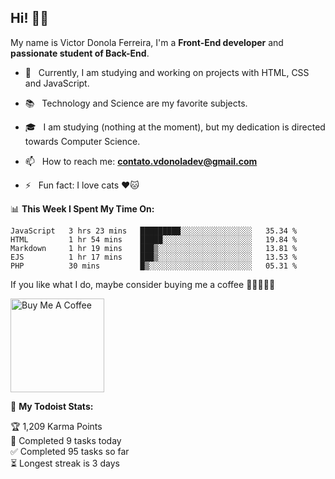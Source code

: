 <h2 align="left">Hi! 👋🏻</h2>  

<p align="left">
	My name is Victor Donola Ferreira, I'm a <strong>Front-End developer</strong> and <strong>passionate student of Back-End</strong>.
</p>

- 🔭 &nbsp; Currently, I am studying and working on projects with HTML, CSS and JavaScript.

- :books: &nbsp; Technology and Science are my favorite subjects.

- 🎓 &nbsp; I am studying (nothing at the moment), but my dedication is directed towards Computer Science.

- 📫 &nbsp; How to reach me: **contato.vdonoladev@gmail.com**

- ⚡️ &nbsp; Fun fact: I love cats ❤️🐱

📊 **This Week I Spent My Time On:**
<!--START_SECTION:waka-->
```text
JavaScript   3 hrs 23 mins   █████████░░░░░░░░░░░░░░░░   35.34 % 
HTML         1 hr 54 mins    █████░░░░░░░░░░░░░░░░░░░░   19.84 % 
Markdown     1 hr 19 mins    ███▒░░░░░░░░░░░░░░░░░░░░░   13.81 % 
EJS          1 hr 17 mins    ███▒░░░░░░░░░░░░░░░░░░░░░   13.53 % 
PHP          30 mins         █▒░░░░░░░░░░░░░░░░░░░░░░░   05.31 % 
```
<!--END_SECTION:waka-->

If you like what I do, maybe consider buying me a coffee 🥺👉🏻👈🏻

<a href="https://www.buymeacoffee.com/xuxuti" target="_blank"><img src="https://cdn.buymeacoffee.com/buttons/v2/default-red.png" alt="Buy Me A Coffee" width="150" ></a>

🚧 **My Todoist Stats:**
<!-- TODO-IST:START -->
🏆  1,209 Karma Points           
🌸  Completed 9 tasks today           
✅  Completed 95 tasks so far           
⏳  Longest streak is 3 days
<!-- TODO-IST:END -->
